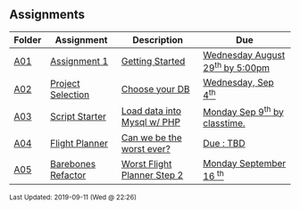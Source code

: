 ## Assignments
| Folder | Assignment | Description | Due|
 | ------------|------------|------------|------------|
 | [A01](https://github.com/rugbyprof/5303-Adv-Database/tree/master/Assignments/A01) | [ Assignment 1 ](https://github.com/rugbyprof/5303-Adv-Database/tree/master/Assignments/A01) | [ Getting Started](https://github.com/rugbyprof/5303-Adv-Database/tree/master/Assignments/A01) | [Wednesday August 29<sup>th</sup> by 5:00pm](https://github.com/rugbyprof/5303-Adv-Database/tree/master/Assignments/A01) |
 | [A02](https://github.com/rugbyprof/5303-Adv-Database/tree/master/Assignments/A02) | [ Project Selection ](https://github.com/rugbyprof/5303-Adv-Database/tree/master/Assignments/A02) | [ Choose your DB](https://github.com/rugbyprof/5303-Adv-Database/tree/master/Assignments/A02) | [Wednesday, Sep 4<sup>th</sup>](https://github.com/rugbyprof/5303-Adv-Database/tree/master/Assignments/A02) |
 | [A03](https://github.com/rugbyprof/5303-Adv-Database/tree/master/Assignments/A03) | [ Script Starter ](https://github.com/rugbyprof/5303-Adv-Database/tree/master/Assignments/A03) | [ Load data into Mysql w/ PHP](https://github.com/rugbyprof/5303-Adv-Database/tree/master/Assignments/A03) | [Monday Sep 9<sup>th</sup> by classtime.](https://github.com/rugbyprof/5303-Adv-Database/tree/master/Assignments/A03) |
 | [A04](https://github.com/rugbyprof/5303-Adv-Database/tree/master/Assignments/A04) | [ Flight Planner ](https://github.com/rugbyprof/5303-Adv-Database/tree/master/Assignments/A04) | [ Can we be the worst ever?](https://github.com/rugbyprof/5303-Adv-Database/tree/master/Assignments/A04) | [Due : TBD](https://github.com/rugbyprof/5303-Adv-Database/tree/master/Assignments/A04) |
 | [A05](https://github.com/rugbyprof/5303-Adv-Database/tree/master/Assignments/A05) | [ Barebones Refactor ](https://github.com/rugbyprof/5303-Adv-Database/tree/master/Assignments/A05) | [ Worst Flight Planner Step 2](https://github.com/rugbyprof/5303-Adv-Database/tree/master/Assignments/A05) | [Monday September 16 <sup>th</sup>](https://github.com/rugbyprof/5303-Adv-Database/tree/master/Assignments/A05) |

<sup>Last Updated: 2019-09-11 (Wed @ 22:26)</sup>